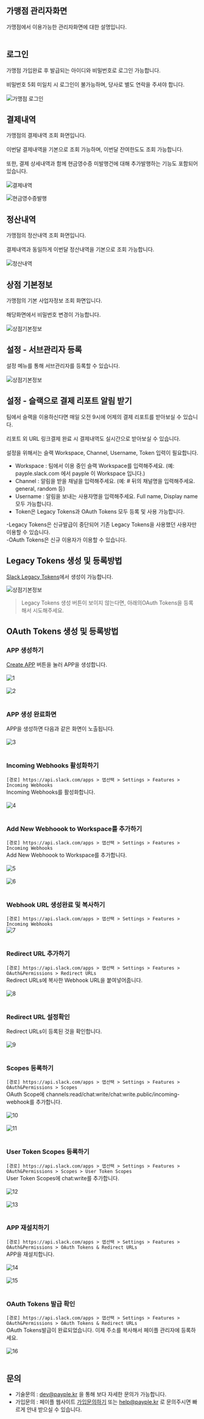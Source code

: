## 가맹점 관리자화면  
가맹점에서 이용가능한 관리자화면에 대한 설명입니다.<br><br>

## 로그인 
가맹점 가입완료 후 발급되는 아이디와 비밀번호로 로그인 가능합니다.<br><br>
비밀번호 5회 미일치 시 로그인이 불가능하며, 당사로 별도 연락을 주셔야 합니다.<br><br>
![가맹점 로그인](img/login.png "가맹점 로그인")

## 결제내역  
가맹점의 결제내역 조회 화면입니다.<br><br>
이번달 결제내역을 기본으로 조회 가능하며, 이번달 잔여한도도 조회 가능합니다.<br><br>
또한, 결제 상세내역과 함께 현금영수증 미발행건에 대해 추가발행하는 기능도 포함되어 있습니다.<br><br>
![결제내역](img/paymentlist.png "결제내역")

![현금영수증발행](img/tax.png "현금영수증발행")

## 정산내역  
가맹점의 정산내역 조회 화면입니다.<br><br>
결제내역과 동일하게 이번달 정산내역을 기본으로 조회 가능합니다.<br><br>
![정산내역](img/accountlist.png "정산내역")

## 상점 기본정보   
가맹점의 기본 사업자정보 조회 화면입니다.<br><br>
해당화면에서 비밀번호 변경이 가능합니다.<br><br>
![상점기본정보](img/info.png "상점기본정보")

## 설정 - 서브관리자 등록 
설정 메뉴를 통해 서브관리자를 등록할 수 있습니다.<br><br>
![상점기본정보](img/info.png "상점기본정보")


## 설정 - 슬랙으로 결제 리포트 알림 받기 
팀에서 슬랙을 이용하신다면 매일 오전 9시에 어제의 결제 리포트를 받아보실 수 있습니다.<br><br>
리포트 외 URL 링크결제 완료 시 결제내역도 실시간으로 받아보실 수 있습니다.<br><br>
설정을 위해서는 슬랙 Workspace, Channel, Username, Token 입력이 필요합니다.<br>
* Workspace : 팀에서 이용 중인 슬랙 Workspace를 입력해주세요. (예: payple.slack.com 에서 payple 이 Workspace 입니다.)<br>
* Channel : 알림을 받을 채널을 입력해주세요. (예: # 뒤의 채널명을 입력해주세요. general, random 등)<br>
* Username : 알림을 보내는 사용자명을 입력해주세요. Full name, Display name 모두 가능합니다.<br>
* Token은 Legacy Tokens과 OAuth Tokens 모두 등록 및 사용 가능합니다.

-Legacy Tokens은 신규발급이 중단되어 기존 Legacy Tokens을 사용했던 사용자만 이용할 수 있습니다.<br>
-OAuth Tokens은 신규 이용자가 이용할 수 있습니다.


## Legacy Tokens 생성 및 등록방법
[Slack Legacy Tokens](https://api.slack.com/custom-integrations/legacy-tokens)에서 생성이 가능합니다.

![상점기본정보](img/info.png "상점기본정보")
>Legacy Tokens 생성 버튼이 보이지 않는다면, 아래의OAuth Tokens을 등록해서 시도해주세요.  

## OAuth Tokens 생성 및 등록방법
### APP 생성하기
[Create APP](https://api.slack.com/apps) 버튼을 눌러 APP을 생성합니다.<br/><br/>
![1](img/1.png "1")<br/><br/>
![2](img/2.png "2")<br/><br/>

### APP 생성 완료화면
APP을 생성하면 다음과 같은 화면이 노출됩니다.<br/><br/>
![3](img/3.png "3")<br/><br/>

### Incoming Webhooks 활성화하기
`[경로] https://api.slack.com/apps > 앱선택 > Settings > Features > Incoming Webhooks`  
Incoming Webhooks를 활성화합니다.<br/><br/>
![4](img/4.png "4")<br/><br/>

### Add New Webhoook to Workspace를 추가하기
`[경로] https://api.slack.com/apps > 앱선택 > Settings > Features > Incoming Webhooks`  
Add New Webhoook to Workspace를 추가합니다.<br/><br/>
![5](img/5.png "5")<br/><br/>
![6](img/6.png "6")<br/><br/>

### Webhook URL 생성완료 및 복사하기
`[경로] https://api.slack.com/apps > 앱선택 > Settings > Features > Incoming Webhooks`  
![7](img/7.png "7")<br/><br/>

### Redirect URL 추가하기
`[경로] https://api.slack.com/apps > 앱선택 > Settings > Features > OAuth&Permissions > Redirect URLs`  
Redirect URLs에 복사한 Webhook URL을 붙여넣어줍니다.<br/><br/>
![8](img/8.png "8")<br/><br/>

### Redirect URL 설정확인
Redirect URLs이 등록된 것을 확인합니다.<br/><br/>
![9](img/9.png "9")<br/><br/>

### Scopes 등록하기
`[경로] https://api.slack.com/apps > 앱선택 > Settings > Features > OAuth&Permissions > Scopes`  
OAuth Scope에 channels:read/chat:write/chat:write.public/incoming-webhook를 추가합니다.<br/><br/>
![10](img/10.png "10")<br/><br/>
![11](img/11.png "11")<br/><br/>

### User Token Scopes 등록하기
`[경로] https://api.slack.com/apps > 앱선택 > Settings > Features > OAuth&Permissions > Scopes > User Token Scopes`  
User Token Scopes에 chat:write를 추가합니다.<br/><br/>
![12](img/12.png "12")<br/><br/>
![13](img/13.png "13")<br/><br/>

### APP 재설치하기
`[경로] https://api.slack.com/apps > 앱선택 > Settings > Features > OAuth&Permissions > OAuth Tokens & Redirect URLs`  
APP을 재설치합니다.<br/><br/>
![14](img/14.png "14")<br/><br/>
![15](img/15.png "15")<br/><br/>

### OAuth Tokens 발급 확인
`[경로] https://api.slack.com/apps > 앱선택 > Settings > Features > OAuth&Permissions > OAuth Tokens & Redirect URLs`  
OAuth Tokens발급이 완료되었습니다. 이제 주소를 복사해서 페이플 관리자에 등록하세요.<br/><br/>
![16](img/16.png "16")<br/><br/>


## 문의  
* 기술문의 : dev@payple.kr 을 통해 보다 자세한 문의가 가능합니다.
* 가입문의 : 페이플 웹사이트 [가입문의하기](https://www.payple.kr) 또는 help@payple.kr 로 문의주시면 빠르게 안내 받으실 수 있습니다. 
